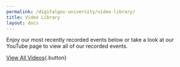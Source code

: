 ```yaml
---
permalink: /digitalgov-university/video-library/
title: Video Library
layout: docs
---
```


Enjoy our most recently recorded events below or take a look at our YouTube page to view all of our recorded events.

 [View All Videos](http://www.youtube.com/DigitalGov){.button}